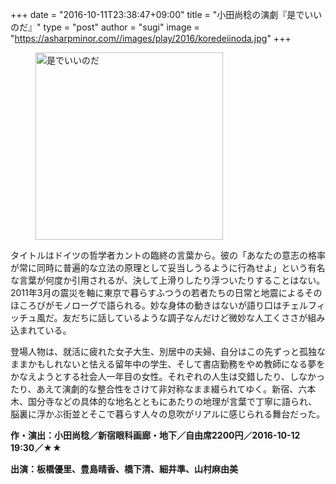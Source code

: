+++
date = "2016-10-11T23:38:47+09:00"
title = "小田尚稔の演劇『是でいいのだ』"
type = "post"
author = "sugi"
image = "https://asharpminor.com//images/play/2016/koredeiinoda.jpg"
+++
<figure class="alignleft"><img src="/images/play/2016/koredeiinoda.jpg" alt="是でいいのだ" style="width: 300px !important"></figure>

タイトルはドイツの哲学者カントの臨終の言葉から。彼の「あなたの意志の格率が常に同時に普遍的な立法の原理として妥当しうるように行為せよ」という有名な言葉が何度か引用されるが、決して上滑りしたり浮ついたりすることはない。2011年3月の震災を軸に東京で暮らすふつうの若者たちの日常と地震によるそのほころびがモノローグで語られる。妙な身体の動きはないが語り口はチェルフィッチュ風だ。友だちに話しているような調子なんだけど微妙な人工くささが組み込まれている。

登場人物は、就活に疲れた女子大生、別居中の夫婦、自分はこの先ずっと孤独なままかもしれないと怯える留年中の学生、そして書店勤務をやめ教師になる夢をかなえようとする社会人一年目の女性。それぞれの人生は交錯したり、しなかったり、あえて演劇的な整合性をさけて非対称なまま綴られてゆく。新宿、六本木、国分寺などの具体的な地名とともにあたりの地理が言葉で丁寧に語られ、脳裏に浮かぶ街並とそこで暮らす人々の息吹がリアルに感じられる舞台だった。

**作・演出：小田尚稔／新宿眼科画廊・地下／自由席2200円／2016-10-12 19:30／★★**

**出演：板橋優里、豊島晴香、橋下清、細井準、山村麻由美**
